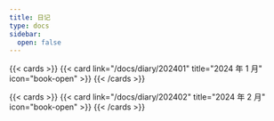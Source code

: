 ```yaml
---
title: 日记
type: docs
sidebar:
  open: false
---
```

{{< cards >}}
  {{< card link="/docs/diary/202401" title="2024 年 1 月" icon="book-open" >}}
{{< /cards >}}

{{< cards >}}
  {{< card link="/docs/diary/202402" title="2024 年 2 月" icon="book-open" >}}
{{< /cards >}}
